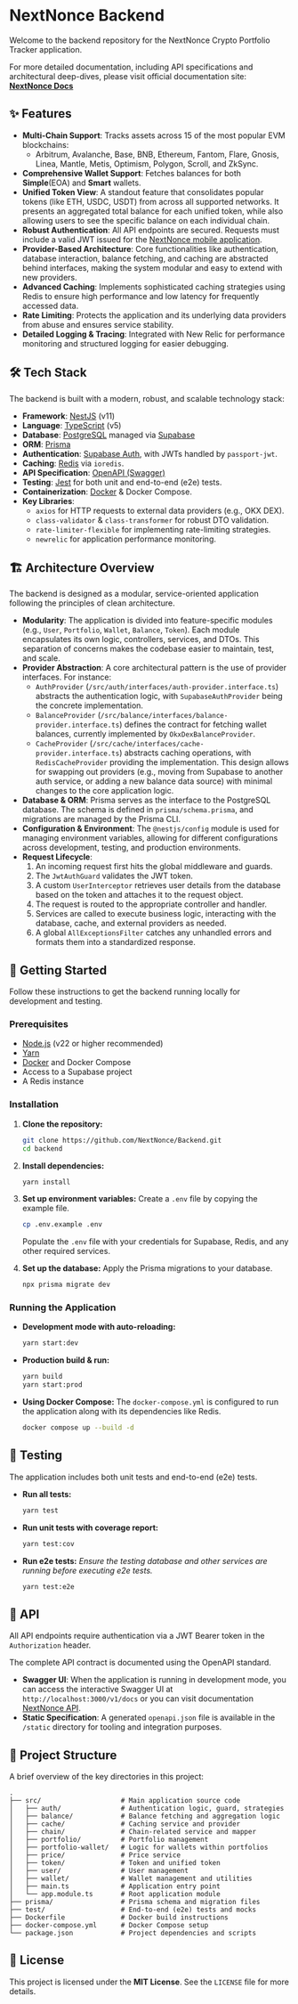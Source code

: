 # NextNonce Backend

Welcome to the backend repository for the NextNonce Crypto Portfolio Tracker application.

For more detailed documentation, including API specifications and architectural deep-dives, please visit official documentation site: **[NextNonce Docs](https://docs.nextnonce.com/developer/backend/)**

## ✨ Features

* **Multi-Chain Support**: Tracks assets across 15 of the most popular EVM blockchains:
    * Arbitrum, Avalanche, Base, BNB, Ethereum, Fantom, Flare, Gnosis, Linea, Mantle, Metis, Optimism, Polygon, Scroll, and ZkSync.
* **Comprehensive Wallet Support**: Fetches balances for both **Simple**(EOA) and **Smart** wallets.
* **Unified Token View**: A standout feature that consolidates popular tokens (like ETH, USDC, USDT) from across all supported networks. It presents an aggregated total balance for each unified token, while also allowing users to see the specific balance on each individual chain.
* **Robust Authentication**: All API endpoints are secured. Requests must include a valid JWT issued for the [NextNonce mobile application](https://github.com/NextNonce/Mobile).
* **Provider-Based Architecture**: Core functionalities like authentication, database interaction, balance fetching, and caching are abstracted behind interfaces, making the system modular and easy to extend with new providers.
* **Advanced Caching**: Implements sophisticated caching strategies using Redis to ensure high performance and low latency for frequently accessed data.
* **Rate Limiting**: Protects the application and its underlying data providers from abuse and ensures service stability.
* **Detailed Logging & Tracing**: Integrated with New Relic for performance monitoring and structured logging for easier debugging.


## 🛠️ Tech Stack

The backend is built with a modern, robust, and scalable technology stack:

* **Framework**: [NestJS](https://nestjs.com/) (v11)
* **Language**: [TypeScript](https://www.typescriptlang.org/) (v5)
* **Database**: [PostgreSQL](https://www.postgresql.org/) managed via [Supabase](https://supabase.com/)
* **ORM**: [Prisma](https://www.prisma.io/)
* **Authentication**: [Supabase Auth](https://supabase.com/auth), with JWTs handled by `passport-jwt`.
* **Caching**: [Redis](https://redis.io/) via `ioredis`.
* **API Specification**: [OpenAPI (Swagger)](https://swagger.io/)
* **Testing**: [Jest](https://jestjs.io/) for both unit and end-to-end (e2e) tests.
* **Containerization**: [Docker](https://www.docker.com/) & Docker Compose.
* **Key Libraries**:
    * `axios` for HTTP requests to external data providers (e.g., OKX DEX).
    * `class-validator` & `class-transformer` for robust DTO validation.
    * `rate-limiter-flexible` for implementing rate-limiting strategies.
    * `newrelic` for application performance monitoring.


## 🏗️ Architecture Overview

The backend is designed as a modular, service-oriented application following the principles of clean architecture.

* **Modularity**: The application is divided into feature-specific modules (e.g., `User`, `Portfolio`, `Wallet`, `Balance`, `Token`). Each module encapsulates its own logic, controllers, services, and DTOs. This separation of concerns makes the codebase easier to maintain, test, and scale.
* **Provider Abstraction**: A core architectural pattern is the use of provider interfaces. For instance:
    * `AuthProvider` (`/src/auth/interfaces/auth-provider.interface.ts`) abstracts the authentication logic, with `SupabaseAuthProvider` being the concrete implementation.
    * `BalanceProvider` (`/src/balance/interfaces/balance-provider.interface.ts`) defines the contract for fetching wallet balances, currently implemented by `OkxDexBalanceProvider`.
    * `CacheProvider` (`/src/cache/interfaces/cache-provider.interface.ts`) abstracts caching operations, with `RedisCacheProvider` providing the implementation.
      This design allows for swapping out providers (e.g., moving from Supabase to another auth service, or adding a new balance data source) with minimal changes to the core application logic.
* **Database & ORM**: Prisma serves as the interface to the PostgreSQL database. The schema is defined in `prisma/schema.prisma`, and migrations are managed by the Prisma CLI.
* **Configuration & Environment**: The `@nestjs/config` module is used for managing environment variables, allowing for different configurations across development, testing, and production environments.
* **Request Lifecycle**:
    1.  An incoming request first hits the global middleware and guards.
    2.  The `JwtAuthGuard` validates the JWT token.
    3.  A custom `UserInterceptor` retrieves user details from the database based on the token and attaches it to the request object.
    4.  The request is routed to the appropriate controller and handler.
    5.  Services are called to execute business logic, interacting with the database, cache, and external providers as needed.
    6.  A global `AllExceptionsFilter` catches any unhandled errors and formats them into a standardized response.


## 🚀 Getting Started

Follow these instructions to get the backend running locally for development and testing.

### Prerequisites

* [Node.js](https://nodejs.org/en/) (v22 or higher recommended)
* [Yarn](https://yarnpkg.com/)
* [Docker](https://www.docker.com/products/docker-desktop/) and Docker Compose
* Access to a Supabase project
* A Redis instance

### Installation

1.  **Clone the repository:**

    ```bash
    git clone https://github.com/NextNonce/Backend.git
    cd backend
    ```

2.  **Install dependencies:**

    ```bash
    yarn install
    ```

3.  **Set up environment variables:**
    Create a `.env` file by copying the example file.

    ```bash
    cp .env.example .env
    ```

    Populate the `.env` file with your credentials for Supabase, Redis, and any other required services.

4.  **Set up the database:**
    Apply the Prisma migrations to your database.

    ```bash
    npx prisma migrate dev
    ```

### Running the Application

* **Development mode with auto-reloading:**

  ```bash
  yarn start:dev
  ```

* **Production build & run:**

  ```bash
  yarn build
  yarn start:prod
  ```

* **Using Docker Compose:**
  The `docker-compose.yml` is configured to run the application along with its dependencies like Redis.

  ```bash
  docker compose up --build -d
  ```


## 🧪 Testing

The application includes both unit tests and end-to-end (e2e) tests.

* **Run all tests:**
  ```bash
  yarn test
  ```
* **Run unit tests with coverage report:**
  ```bash
  yarn test:cov
  ```
* **Run e2e tests:**
  *Ensure the testing database and other services are running before executing e2e tests.*
  ```bash
  yarn test:e2e
  ```


## 📖 API

All API endpoints require authentication via a JWT Bearer token in the `Authorization` header.

The complete API contract is documented using the OpenAPI standard.

* **Swagger UI**: When the application is running in development mode, you can access the interactive Swagger UI at `http://localhost:3000/v1/docs` or you can visit documentation [NextNonce API](https://docs.nextnonce.com/developer/backend/reference/).
* **Static Specification**: A generated `openapi.json` file is available in the `/static` directory for tooling and integration purposes.

## 📂 Project Structure

A brief overview of the key directories in this project:

```
.
├── src/                    # Main application source code
│   ├── auth/               # Authentication logic, guard, strategies
│   ├── balance/            # Balance fetching and aggregation logic
│   ├── cache/              # Caching service and provider
│   ├── chain/              # Chain-related service and mapper
│   ├── portfolio/          # Portfolio management
│   ├── portfolio-wallet/   # Logic for wallets within portfolios
│   ├── price/              # Price service
│   ├── token/              # Token and unified token
│   ├── user/               # User management
│   ├── wallet/             # Wallet management and utilities
│   ├── main.ts             # Application entry point
│   └── app.module.ts       # Root application module
├── prisma/                 # Prisma schema and migration files
├── test/                   # End-to-end (e2e) tests and mocks
├── Dockerfile              # Docker build instructions
├── docker-compose.yml      # Docker Compose setup
└── package.json            # Project dependencies and scripts
```

## 📄 License

This project is licensed under the **MIT License**. See the `LICENSE` file for more details.